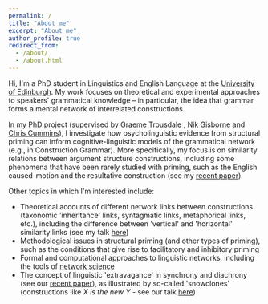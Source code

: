 ```yaml
---
permalink: /
title: "About me"
excerpt: "About me"
author_profile: true
redirect_from: 
  - /about/
  - /about.html
---
```


Hi, I'm a PhD student in Linguistics and English Language at the <a href="https://www.ed.ac.uk/ppls/linguistics-and-english-language">University of Edinburgh</a>. My work focuses on theoretical and experimental approaches to speakers' grammatical knowledge &ndash; in particular, the idea that grammar forms a mental network of interrelated constructions.

In my PhD project (supervised by <a href="https://www.ed.ac.uk/profile/graeme-trousdale">Graeme Trousdale</a> , <a href="https://www.ed.ac.uk/profile/nikolas-gisborne">Nik Gisborne</a> and <a href="https://www.ed.ac.uk/profile/chris-cummins">Chris Cummins</a>), I investigate how psycholinguistic evidence from structural priming can inform cognitive-linguistic models of the grammatical network (e.g., in Construction Grammar). More specifically, my focus is on similarity relations between argument structure constructions, including some phenomena that have been rarely studied with priming, such as the English caused-motion and the resultative construction (see my <a href="https://doi.org/10.1515/cog-2020-0016">recent paper</a>).

Other topics in which I'm interested include:
<ul>
  <li>Theoretical accounts of different network links between constructions (taxonomic 'inheritance' links, syntagmatic links, metaphorical links, etc.), including the difference between 'vertical' and 'horizontal' similarity links (see my talk <a href="https://www.uantwerpen.be/en/conferences/construction-grammars/scientific-program/program/">here</a>)</li>
  <li>Methodological issues in structural priming (and other types of priming), such as the conditions that give rise to facilitatory and inhibitory priming</li>
  <li>Formal and computational approaches to linguistic networks, including the tools of <a href="https://en.wikipedia.org/wiki/Network_science">network science</a></li>
  <li>The concept of linguistic 'extravagance' in synchrony and diachrony (see our <a href="https://doi.org/10.1075/bjl.00058.ung">recent paper</a>), as illustrated by so-called 'snowclones' (constructions like <i>X is the new Y</i> - see our talk <a href="https://gac2020.ijp.pan.pl/GaC_2020_paper_6.pdf">here</a>)</li>
</ul>
